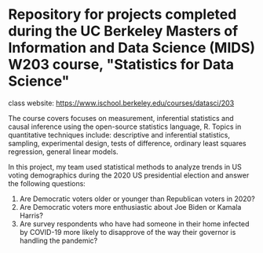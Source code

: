 # Repository for projects completed during the UC Berkeley Masters of Information and Data Science (MIDS) W203 course, "Statistics for Data Science"

class website: https://www.ischool.berkeley.edu/courses/datasci/203

The course covers focuses on measurement, inferential statistics and causal inference using the open-source statistics language, R. Topics in quantitative techniques include: descriptive and inferential statistics, sampling, experimental design, tests of difference, ordinary least squares regression, general linear models.

In this project, my team used statistical methods to analyze trends in US voting demographics during the 2020 US presidential election and answer the following questions:

1. Are Democratic voters older or younger than Republican voters in 2020?
2. Are Democratic voters more enthusiastic about Joe Biden or Kamala Harris?
3. Are survey respondents who have had someone in their home infected by COVID-19 more likely to disapprove of the way their governor is handling the pandemic?
